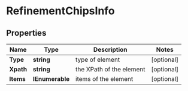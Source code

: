 # RefinementChipsInfo


## Properties

| Name | Type | Description | Notes |
|------------ | ------------- | ------------- | -------------|
**Type** | **string** | type of element |[optional]|
**Xpath** | **string** | the XPath of the element |[optional]|
**Items** | **IEnumerable<RefinementChipsElement>** | items of the element |[optional]|